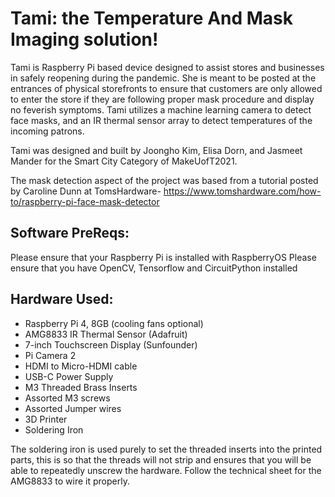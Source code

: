 # Tami: the Temperature And Mask Imaging solution!

Tami is Raspberry Pi based device designed to assist stores and businesses in safely reopening during the pandemic. She is meant to be posted at the entrances of physical storefronts to ensure that customers are only allowed to enter the store if they are following proper mask procedure and display no feverish symptoms. Tami utilizes a machine learning camera to detect face masks, and an IR thermal sensor array to detect temperatures of the incoming patrons.

Tami was designed and built by Joongho Kim, Elisa Dorn, and Jasmeet Mander for the Smart City Category of MakeUofT2021.

The mask detection aspect of the project was based from a tutorial posted by Caroline Dunn at TomsHardware- https://www.tomshardware.com/how-to/raspberry-pi-face-mask-detector

## Software PreReqs:
Please ensure that your Raspberry Pi is installed with RaspberryOS
Please ensure that you have OpenCV, Tensorflow and CircuitPython installed


## Hardware Used:

* Raspberry Pi 4, 8GB (cooling fans optional)
* AMG8833 IR Thermal Sensor (Adafruit)
* 7-inch Touchscreen Display (Sunfounder)
* Pi Camera 2
* HDMI to Micro-HDMI cable
* USB-C Power Supply
* M3 Threaded Brass Inserts
* Assorted M3 screws
* Assorted Jumper wires 
* 3D Printer
* Soldering Iron

The soldering iron is used purely to set the threaded inserts into the printed parts, this is so that the threads will not strip and ensures that you will be able to repeatedly unscrew the hardware. Follow the technical sheet for the AMG8833 to wire it properly.
